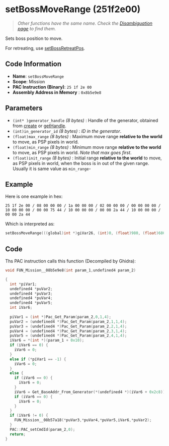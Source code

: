 # setBossMoveRange (251f2e00)

> *Other functions have the same name. Check the [Disambiguation page](./setBossMoveRange.md) to find them.*

Sets boss position to move.

For retreating, use [setBossRetreatPos](./setbossretreatpos.md).

## Code Information

- **Name**: `setBossMoveRange`
- **Scope**: Mission
- **PAC Instruction (Binary)**: `25 1f 2e 00`
- **Assembly Address in Memory** : `0x8b5e9e8`

## Parameters

- `(int* )generator_handle` *(8 bytes)* : Handle of the generator, obtained from [create](./create.md) or [getHandle](./gethandle.md).
- `(int)in_generator_id` *(8 bytes)* :  *ID in the generator*.
- `(float)max_range` *(8 bytes)* : Maximum  move range **relative to the world** to move, as PSP pixels in world.
- `(float)min_range` *(8 bytes)* : Minimum move range **relative to the world** to move, as PSP pixels in world. *Note that max goes first*.
- `(float)init_range` *(8 bytes)* : Initial range **relative to the world** to move, as PSP pixels in world, when the boss is in out of the given range. Usually it is same value as `min_range`-

## Example

Here is one example in hex:

```25 1f 2e 00 / 08 00 00 00 / 1a 00 00 00 / 02 00 00 00 / 00 00 00 00 / 10 00 00 00 / 00 00 75 44 / 10 00 00 00 / 00 00 2a 44 / 10 00 00 00 / 00 00 2a 44```

Which is interpreted as:

```c
setBossMoveRange(((global)int *)giVar26, (int)0, (float)980, (float)680, (float)680)
```

## Code

Ths PAC instruction calls this function (Decompiled by Ghidra):

```c
void FUN_Mission__08b5e9e8(int param_1,undefined4 param_2)

{
  int *piVar1;
  undefined4 *puVar2;
  undefined4 *puVar3;
  undefined4 *puVar4;
  undefined4 *puVar5;
  int iVar6;
  
  piVar1 = (int *)Pac_Get_Param(param_2,0,1,4);
  puVar2 = (undefined4 *)Pac_Get_Param(param_2,1,1,4);
  puVar3 = (undefined4 *)Pac_Get_Param(param_2,2,1,4);
  puVar4 = (undefined4 *)Pac_Get_Param(param_2,3,1,4);
  puVar5 = (undefined4 *)Pac_Get_Param(param_2,4,1,4);
  iVar6 = *(int *)(param_1 + 0x10);
  if (iVar6 == 0) {
    iVar6 = 0;
  }
  else if (*piVar1 == -1) {
    iVar6 = 0;
  }
  else {
    if (iVar6 == 0) {
      iVar6 = 0;
    }
    iVar6 = Get_BaseAddr_From_Generator(*(undefined4 *)(iVar6 + 0x2c8));
    if (iVar6 == 0) {
      iVar6 = 0;
    }
  }
  if (iVar6 != 0) {
    FUN_Mission__08b57a18(*puVar3,*puVar4,*puVar5,iVar6,*puVar2);
  }
  PAC::PAC_setCmdId(param_2,0);
  return;
}
```

